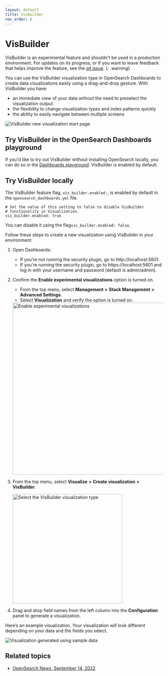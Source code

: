 ```yaml
---
layout: default
title: VisBuilder
nav_order: 8
---
```


# VisBuilder

VisBuilder is an experimental feature and shouldn't be used in a production environment. For updates on its progress, or if you want to leave feedback that helps improve the feature, see the [git issue](https://github.com/opensearch-project/OpenSearch-Dashboards/issues/2280).
{: .warning}

You can use the VisBuilder visualization type in OpenSearch Dashboards to create data visualizations easily using a drag-and-drop gesture. With VisBuilder you have:

* an immediate view of your data without the need to preselect the visualization output
* the flexibility to change visualization types and index patterns quickly
* the ability to easily navigate between multiple screens

<img src="{{site.url}}{{site.baseurl}}/images/vis-builder-2.png" alt="VisBuilder new visualization start page">

## Try VisBuilder in the OpenSearch Dashboards playground

If you'd like to try out VisBuilder without installing OpenSearch locally, you can do so in the [Dashboards playground](https://playground.opensearch.org/app/vis-builder#/). VisBuilder is enabled by default.

## Try VisBuilder locally

The VisBuilder feature flag, `vis_builder.enabled:`, is enabled by default in the `opensearch_dashboards.yml` file. 

```
# Set the value of this setting to false to disable VisBuilder
# functionality in Visualization.
vis_builder.enabled: true
```
You can disable it using the flag`vis_builder.enabled: false`.

Follow these steps to create a new visualization using VisBuilder in your environment:

1. Open Dashboards:
    - If you're not running the security plugin, go to http://localhost:5601.
    - If you're running the security plugin, go to https://localhost:5601 and log in with your username and password (default is admin/admin).

2. Confirm the **Enable experimental visualizations** option is turned on.
   - From the top menu, select **Management** **>** **Stack Management** **>** **Advanced Settings**.
   - Select **Visualization** and verify the option is turned on.
   
   <img src="{{site.url}}{{site.baseurl}}/images/enable-experimental-viz.png" alt="Enable experimental visualizations" width="550">

3. From the top menu, select **Visualize** **>** **Create visualization** **>** **VisBuilder**.

   <img src="{{site.url}}{{site.baseurl}}/images/vis-builder-1.png" alt="Select the VisBuilder visualization type" width="350">  

4. Drag and drop field names from the left column into the **Configuration** panel to generate a visualization.

Here’s an example visualization. Your visualization will look different depending on your data and the fields you select.

<img src="{{site.url}}{{site.baseurl}}/images/drag-drop-generated-viz.png" alt="Visualization generated using sample data">

## Related topics

* [OpenSearch News, September 14, 2022](https://opensearch.org/)